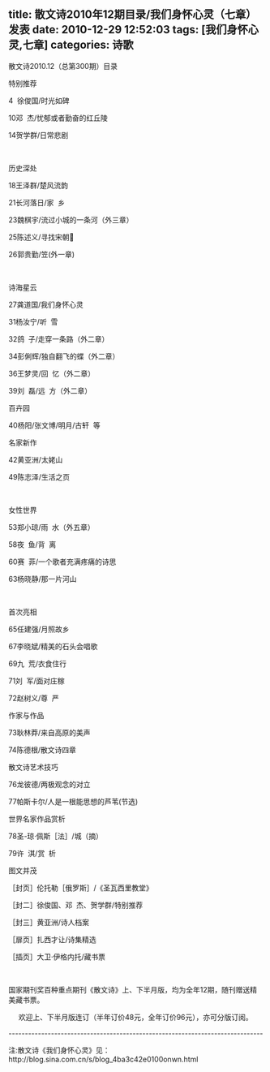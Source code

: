 title: 散文诗2010年12期目录/我们身怀心灵（七章）发表
date: 2010-12-29 12:52:03
tags: [我们身怀心灵,七章]
categories: 诗歌
---
 <p>散文诗2010.12（总第300期）目录</p> 
 <p>特别推荐</p> 
 <p>4&nbsp; 徐俊国/时光如碑&nbsp;&nbsp;&nbsp;&nbsp;&nbsp;&nbsp;&nbsp;&nbsp;&nbsp;&nbsp;&nbsp;&nbsp;&nbsp;&nbsp;&nbsp;</p> 
 <p>10邓&nbsp; 杰/忧郁或者勤奋的红丘陵</p> 
 <p>14贺学群/日常悲剧</p> 
<!-- more --><p> &nbsp;&nbsp;&nbsp;&nbsp;&nbsp;&nbsp;&nbsp;&nbsp;&nbsp;&nbsp;</p> 
 <p>历史深处</p> 
 <p> 18王泽群/楚风流韵&nbsp;&nbsp;&nbsp;&nbsp;&nbsp;&nbsp;&nbsp;&nbsp;&nbsp;&nbsp;&nbsp;&nbsp;&nbsp;&nbsp;&nbsp;&nbsp;</p> 
 <p>21长河落日/家&nbsp; 乡&nbsp;&nbsp;&nbsp;&nbsp;&nbsp;&nbsp;&nbsp;&nbsp;&nbsp;&nbsp;&nbsp;&nbsp;</p> 
 <p>23魏棋宇/流过小城的一条河（外三章）</p> 
 <p> 25陈述义/寻找宋朝&nbsp;&nbsp;&nbsp;&nbsp;&nbsp;</p> 
 <p>26郭贵勤/笠(外一章)&nbsp;</p> 
 <p> &nbsp;&nbsp;&nbsp;&nbsp;&nbsp;&nbsp;&nbsp;&nbsp;&nbsp;&nbsp;&nbsp;</p> 
 <p>诗海星云</p> 
 <p> 27龚道国/我们身怀心灵&nbsp;&nbsp;&nbsp;&nbsp;&nbsp;&nbsp;&nbsp;&nbsp;&nbsp;&nbsp;&nbsp;&nbsp;&nbsp;&nbsp;</p> 
 <p>31杨汝宁/听&nbsp; 雪&nbsp;&nbsp;&nbsp;&nbsp;&nbsp;&nbsp;&nbsp;&nbsp;&nbsp;&nbsp;&nbsp;&nbsp;&nbsp;&nbsp;&nbsp;&nbsp;&nbsp;</p> 
 <p>32鸽&nbsp; 子/走穿一条路（外二章）&nbsp;&nbsp;&nbsp;&nbsp;&nbsp;</p> 
 <p>34彭俐辉/独自翻飞的蝶（外二章）</p> 
 <p>36王梦灵/回&nbsp; 忆（外二章）&nbsp;&nbsp;&nbsp;&nbsp;&nbsp;&nbsp;&nbsp;&nbsp;&nbsp;&nbsp;&nbsp;&nbsp;&nbsp;&nbsp;&nbsp;&nbsp;&nbsp;&nbsp;&nbsp;&nbsp;&nbsp;&nbsp;&nbsp;</p> 
 <p>39刘&nbsp; 磊/远&nbsp; 方（外二章）</p> 
 <p>百卉园</p> 
 <p>40杨阳/张文博/明月/古轩&nbsp; 等</p> 
 <p>名家新作</p> 
 <p> 42黄亚洲/太姥山&nbsp;&nbsp;&nbsp;&nbsp;&nbsp;&nbsp;&nbsp;&nbsp;&nbsp;&nbsp;&nbsp;&nbsp;&nbsp;</p> 
 <p>49陈志泽/生活之页&nbsp;</p> 
 <p>&nbsp;&nbsp;&nbsp;</p> 
 <p>女性世界</p> 
 <p>53郑小琼/雨&nbsp; 水（外五章）&nbsp;&nbsp;&nbsp;&nbsp;&nbsp;&nbsp;&nbsp;&nbsp;&nbsp;&nbsp;&nbsp;</p> 
 <p>58夜&nbsp; 鱼/背&nbsp; 离&nbsp;&nbsp;&nbsp;&nbsp;&nbsp;&nbsp;&nbsp;&nbsp;&nbsp;&nbsp;&nbsp;&nbsp;&nbsp;&nbsp;&nbsp;&nbsp;&nbsp;&nbsp;</p> 
 <p>60赛&nbsp; 菲/一个歌者充满疼痛的诗思</p> 
 <p>63杨晓静/那一片河山&nbsp;</p> 
 <p> &nbsp;&nbsp;&nbsp;&nbsp;&nbsp;&nbsp;&nbsp;&nbsp;&nbsp;</p> 
 <p>首次亮相</p> 
 <p> 65任建强/月照故乡&nbsp;&nbsp;&nbsp;&nbsp;&nbsp;&nbsp;</p> 
 <p> 67李晓斌/精美的石头会唱歌&nbsp;&nbsp;&nbsp;</p> 
 <p>69九&nbsp; 荒/衣食住行&nbsp;&nbsp;&nbsp;&nbsp;&nbsp;&nbsp;&nbsp;</p> 
 <p>71刘&nbsp; 军/面对庄稼</p> 
 <p>72赵树义/尊&nbsp; 严</p> 
 <p>作家与作品</p> 
 <p>73耿林莽/来自高原的美声</p> 
 <p>74陈德根/散文诗四章</p> 
 <p>散文诗艺术技巧</p> 
 <p>76龙彼德/两极观念的对立</p> 
 <p>77帕斯卡尔/人是一根能思想的芦苇(节选)</p> 
 <p>世界名家作品赏析</p> 
 <p>78圣-琼&middot;佩斯［法］/城（摘）</p> 
 <p>79许&nbsp; 淇/赏&nbsp; 析</p> 
 <p>图文并茂</p> 
 <p>［封页］伦托勒［俄罗斯］/《圣瓦西里教堂》</p> 
 <p>［封二］徐俊国、邓&nbsp; 杰、贺学群/特别推荐</p> 
 <p>［封三］黄亚洲/诗人档案</p> 
 <p>［扉页］扎西才让/诗集精选</p> 
 <p>［插页］大卫&middot;伊格内托/藏书票</p> 
 <p> &nbsp;&nbsp;&nbsp;&nbsp;&nbsp;&nbsp;&nbsp;&nbsp;&nbsp;&nbsp;&nbsp;&nbsp;&nbsp;</p> 
 <p>国家期刊奖百种重点期刊《散文诗》上、下半月版，均为全年12期，随刊赠送精美藏书票。</p> 
 <p> &nbsp;&nbsp;&nbsp;&nbsp; 欢迎上、下半月版连订（半年订价48元，全年订价96元），亦可分版订阅。</p> 
 <p> ------------------------------------------------------------------------------</p> 
 <p>注:散文诗《我们身怀心灵》见：http://blog.sina.com.cn/s/blog_4ba3c42e0100onwn.html</p> 
